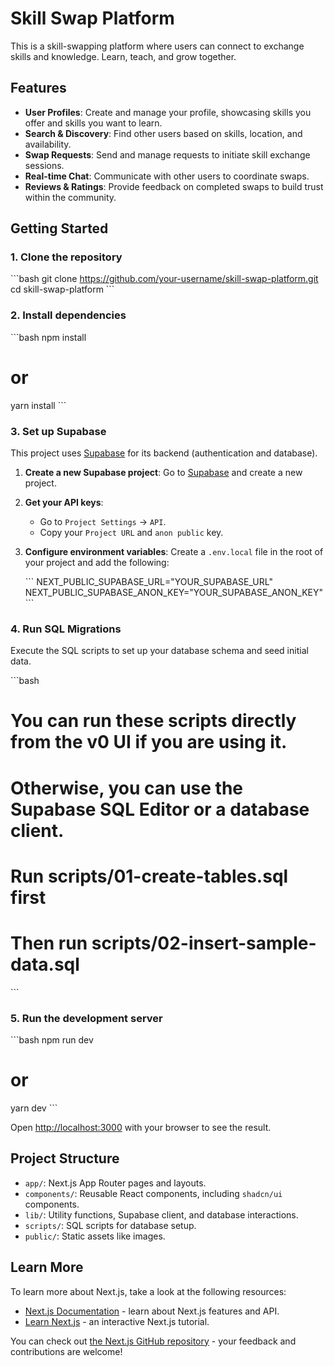 # Skill Swap Platform

This is a skill-swapping platform where users can connect to exchange skills and knowledge. Learn, teach, and grow together.

## Features

-   **User Profiles**: Create and manage your profile, showcasing skills you offer and skills you want to learn.
-   **Search & Discovery**: Find other users based on skills, location, and availability.
-   **Swap Requests**: Send and manage requests to initiate skill exchange sessions.
-   **Real-time Chat**: Communicate with other users to coordinate swaps.
-   **Reviews & Ratings**: Provide feedback on completed swaps to build trust within the community.

## Getting Started

### 1. Clone the repository

\`\`\`bash
git clone https://github.com/your-username/skill-swap-platform.git
cd skill-swap-platform
\`\`\`

### 2. Install dependencies

\`\`\`bash
npm install
# or
yarn install
\`\`\`

### 3. Set up Supabase

This project uses [Supabase](https://supabase.com/) for its backend (authentication and database).

1.  **Create a new Supabase project**: Go to [Supabase](https://app.supabase.com/) and create a new project.
2.  **Get your API keys**:
    -   Go to `Project Settings` -> `API`.
    -   Copy your `Project URL` and `anon public` key.
3.  **Configure environment variables**: Create a `.env.local` file in the root of your project and add the following:

    \`\`\`
    NEXT_PUBLIC_SUPABASE_URL="YOUR_SUPABASE_URL"
    NEXT_PUBLIC_SUPABASE_ANON_KEY="YOUR_SUPABASE_ANON_KEY"
    \`\`\`

### 4. Run SQL Migrations

Execute the SQL scripts to set up your database schema and seed initial data.

\`\`\`bash
# You can run these scripts directly from the v0 UI if you are using it.
# Otherwise, you can use the Supabase SQL Editor or a database client.

# Run scripts/01-create-tables.sql first
# Then run scripts/02-insert-sample-data.sql
\`\`\`

### 5. Run the development server

\`\`\`bash
npm run dev
# or
yarn dev
\`\`\`

Open [http://localhost:3000](http://localhost:3000) with your browser to see the result.

## Project Structure

-   `app/`: Next.js App Router pages and layouts.
-   `components/`: Reusable React components, including `shadcn/ui` components.
-   `lib/`: Utility functions, Supabase client, and database interactions.
-   `scripts/`: SQL scripts for database setup.
-   `public/`: Static assets like images.

## Learn More

To learn more about Next.js, take a look at the following resources:

-   [Next.js Documentation](https://nextjs.org/docs) - learn about Next.js features and API.
-   [Learn Next.js](https://nextjs.org/learn) - an interactive Next.js tutorial.

You can check out [the Next.js GitHub repository](https://github.com/vercel/next.js/) - your feedback and contributions are welcome!
